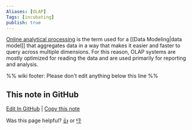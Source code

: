 ```yaml
---
Aliases: [OLAP]
Tags: [incubating]
publish: true
---
```


[Online analytical processing](https://en.wikipedia.org/wiki/Online_analytical_processing) is the term used for a [[Data Modeling|data model]] that aggregates data in a way that makes it easier and faster to query across multiple dimensions. For this reason, OLAP systems are mostly optimized for reading the data and are used primarily for reporting and analysis.

%% wiki footer: Please don't edit anything below this line %%

## This note in GitHub

<span class="git-footer">[Edit In GitHub](https://github.dev/data-engineering-community/data-engineering-wiki/blob/main/Concepts/Online%20Analytical%20Processing.md "git-hub-edit-note") | [Copy this note](https://raw.githubusercontent.com/data-engineering-community/data-engineering-wiki/main/Concepts/Online%20Analytical%20Processing.md "git-hub-copy-note")</span>

<span class="git-footer">Was this page helpful?
[👍](https://tally.so/r/mOaxjk?rating=Yes&url=https://dataengineering.wiki/Concepts/Online%20Analytical%20Processing) or [👎](https://tally.so/r/mOaxjk?rating=No&url=https://dataengineering.wiki/Concepts/Online%20Analytical%20Processing)</span>
